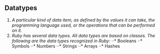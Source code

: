 ## Datatypes
1. *A particular kind of data item, as defined by the values it can take, the programming language used, or the operations that can be performed on it.*
2. *Ruby has several data types. All data types are based on classes. The following are the data types recognized in Ruby:*
⋅⋅* Booleans
⋅⋅* Symbols
⋅⋅* Numbers
⋅⋅* Strings
⋅⋅* Arrays
⋅⋅* Hashes 
